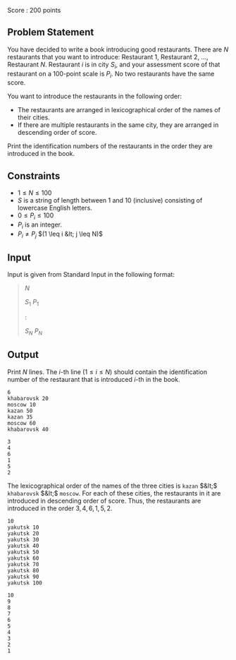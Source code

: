 Score : $200$ points

## Problem Statement

You have decided to write a book introducing good restaurants.
There are $N$ restaurants that you want to introduce: Restaurant $1$, Restaurant $2$, $...$, Restaurant $N$. Restaurant $i$ is in city $S_i$, and your assessment score of that restaurant on a $100$-point scale is $P_i$.
No two restaurants have the same score.

You want to introduce the restaurants in the following order:

- The restaurants are arranged in lexicographical order of the names of their cities.
- If there are multiple restaurants in the same city, they are arranged in descending order of score.

Print the identification numbers of the restaurants in the order they are introduced in the book.

## Constraints

- $1 \leq N \leq 100$
- $S$ is a string of length between $1$ and $10$ (inclusive) consisting of lowercase English letters.
- $0 \leq P_i \leq 100$
- $P_i$ is an integer.
- $P_i \neq P_j$ $(1 \leq i &lt; j \leq N)$

## Input

Input is given from Standard Input in the following format:

> $N$
> 
> $S_1$ $P_1$
> 
> $:$
> 
> $S_N$ $P_N$

## Output

Print $N$ lines. The $i$-th line ($1 \leq i \leq N$) should contain the identification number of the restaurant that is introduced $i$-th in the book.

```input1
6
khabarovsk 20
moscow 10
kazan 50
kazan 35
moscow 60
khabarovsk 40
```

```output1
3
4
6
1
5
2
```

The lexicographical order of the names of the three cities is `kazan` $&lt;$ `khabarovsk` $&lt;$ `moscow`. For each of these cities, the restaurants in it are introduced in descending order of score. Thus, the restaurants are introduced in the order $3,4,6,1,5,2$.

```input2
10
yakutsk 10
yakutsk 20
yakutsk 30
yakutsk 40
yakutsk 50
yakutsk 60
yakutsk 70
yakutsk 80
yakutsk 90
yakutsk 100
```

```output2
10
9
8
7
6
5
4
3
2
1
```